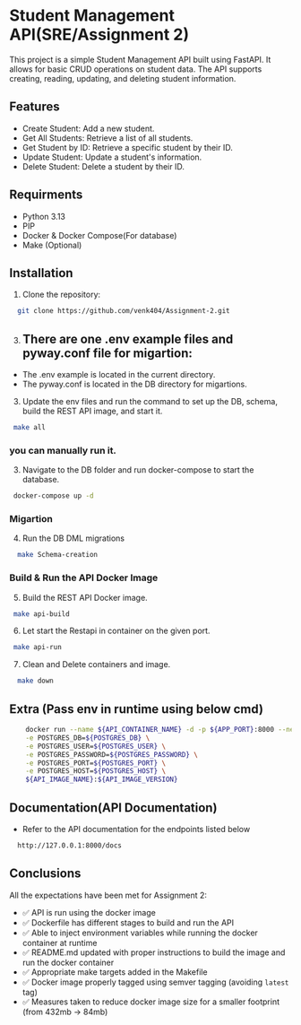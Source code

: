 
# Student Management API(SRE/Assignment 2)

This project is a simple Student Management API built using FastAPI. It allows for basic CRUD operations on student data. The API supports creating, reading, updating, and deleting student information.



## Features

- Create Student: Add a new student.
- Get All Students: Retrieve a list of all students.
- Get Student by ID: Retrieve a specific student by their ID.
- Update Student: Update a student's information.
- Delete Student: Delete a student by their ID.


## Requirments
- Python 3.13
- PIP
- Docker & Docker Compose(For database)
- Make (Optional)


## Installation
1) Clone the repository:

```bash
  git clone https://github.com/venk404/Assignment-2.git
```
3) ## There are one .env example files and  pyway.conf file for migartion:

- The .env example is located in the current directory.
- The  pyway.conf is located in the DB directory for migartions.

3) Update the env files and run the command to set up the DB, schema, build the REST API image, and start it.
 ```bash
  make all
```
### you can manually run it.

3) Navigate to the DB folder and run docker-compose to start the database.
 ```bash
  docker-compose up -d
```

### Migartion
4) Run the DB DML migrations

```bash
  make Schema-creation
```

### Build & Run the API Docker Image

5) Build the REST API Docker image.
 ```bash
  make api-build
```

6) Let start the Restapi in container on the given port.
 ```bash
  make api-run
```

7) Clean and Delete containers and image.
```bash
  make down
``` 

## Extra (Pass env in runtime using below cmd)
```bash
	docker run --name ${API_CONTAINER_NAME} -d -p ${APP_PORT}:8000 --network ${DOCKER_NETWORK} \
	-e POSTGRES_DB=${POSTGRES_DB} \
	-e POSTGRES_USER=${POSTGRES_USER} \
	-e POSTGRES_PASSWORD=${POSTGRES_PASSWORD} \
	-e POSTGRES_PORT=${POSTGRES_PORT} \
	-e POSTGRES_HOST=${POSTGRES_HOST} \
	${API_IMAGE_NAME}:${API_IMAGE_VERSION}
```

## Documentation(API Documentation)

- Refer to the API documentation for the endpoints listed below
```bash
  http://127.0.0.1:8000/docs
```


## Conclusions

All the expectations have been met for Assignment 2:

- ✅ API is run using the docker image  
- ✅ Dockerfile has different stages to build and run the API  
- ✅ Able to inject environment variables while running the docker container at runtime  
- ✅ README.md updated with proper instructions to build the image and run the docker container  
- ✅ Appropriate make targets added in the Makefile  
- ✅ Docker image properly tagged using semver tagging (avoiding `latest` tag)  
- ✅ Measures taken to reduce docker image size for a smaller footprint  (from 432mb -> 84mb)
